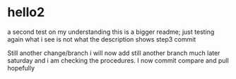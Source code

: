 # hello2
a second test on my understanding
this is a bigger readme; just testing
again what i see is not what the description shows
step3 commit

Still another change/branch
i will now add  still another branch
much later saturday and i am checking the procedures. I now commit compare and pull hopefully
